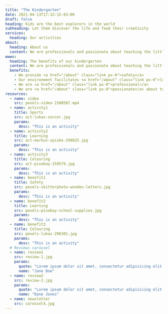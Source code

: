 ```yaml
---
title: "The Kindergarten"
date: 2021-04-13T17:32:15-03:00
draft: false
heading: Kids are the best explorers in the world
subheading: Let them discover the life and feed their creativity
services:
  heading: Our activities
about:
  heading: About us
  content: We are professionals and passionate about teaching the little ones the fundamental scholar concepts and helping them to give their first steps toward developing their creativity and vision about the life.
wwwu:
  heading: The benefits of our kindergarten
  content: We are professionals and passionate about teaching the little ones the fundamental scholar concepts and helping them to give their first steps toward developing their creativity and vision about the life.
  benefits:
    - We provide <a href="/about" class="link px-0">safety</a>
    - Our environment facilitates <a href="/about" class="link px-0">learning</a>
    - We are <a href="/about" class="link px-0">professional</a>
    - We are <a href="/about" class="link px-0">passionate</a> about teaching
resources:
  - name: video
    src: pexels-video-1580507.mp4
  - name: activity1
    title: Sports
    src: act-lukas-soccer.jpg
    params:
      desc: "This is an activity"
  - name: activity2
    title: Learning
    src: act-markus-spiske-298825.jpg
    params:
      desc: "This is an activity"
  - name: activity3
    title: Colouring
    src: act-pixabay-159579.jpg
    params:
      desc: "This is an activity"
  - name: benefit1
    title: Safety
    src: pexels-skitterphoto-wooden-letters.jpg
    params:
      desc: "This is an activity"
  - name: benefit2
    title: Learning
    src: pexels-pixabay-school-supplies.jpg
    params:
      desc: "This is an activity"
  - name: benefit3
    title: Colouring
    src: pexels-lukas-296301.jpg
    params:
      desc: "This is an activity"
  # Reviews carousel
  - name: review1
    src: review-1.jpg
    params:
      quote: "Lorem ipsum dolor sit amet, consectetur adipisicing elit, sed do eiusmod"
      name: "Jane Doe"
  - name: review2
    src: review-2.jpg
    params:
      quote: "Lorem ipsum dolor sit amet, consectetur adipisicing elit, sed do eiusmod"
      name: "Dane Jones"
  - name: newsletter
    src: carousel4.jpg
---
```


